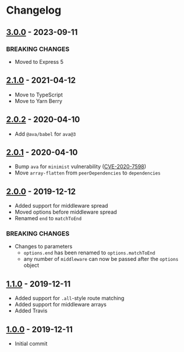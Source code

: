 # Changelog

## [3.0.0] - 2023-09-11
[3.0.0]: https://github.com/mhassan1/express-not/compare/v2.1.0...v3.0.0

### BREAKING CHANGES

- Moved to Express 5

## [2.1.0] - 2021-04-12
[2.1.0]: https://github.com/mhassan1/express-not/compare/v2.0.2...v2.1.0

- Move to TypeScript
- Move to Yarn Berry

## [2.0.2] - 2020-04-10
[2.0.2]: https://github.com/mhassan1/express-not/compare/v2.0.1...v2.0.2

- Add `@ava/babel` for `ava@3`

## [2.0.1] - 2020-04-10
[2.0.1]: https://github.com/mhassan1/express-not/compare/v2.0.0...v2.0.1

- Bump `ava` for `minimist` vulnerability ([CVE-2020-7598](https://github.com/advisories/GHSA-vh95-rmgr-6w4m))
- Move `array-flatten` from `peerDependencies` to `dependencies`

## [2.0.0] - 2019-12-12
[2.0.0]: https://github.com/mhassan1/express-not/compare/v1.1.0...v2.0.0

- Added support for middleware spread
- Moved options before middleware spread
- Renamed `end` to `matchToEnd`

### BREAKING CHANGES

- Changes to parameters
  - `options.end` has been renamed to `options.matchToEnd`
  - any number of `middleware` can now be passed after the `options` object

## [1.1.0] - 2019-12-11
[1.1.0]: https://github.com/mhassan1/express-not/compare/v1.0.0...v1.1.0

- Added support for `.all`-style route matching
- Added support for middleware arrays
- Added Travis

## [1.0.0] - 2019-12-11
[1.0.0]: https://github.com/mhassan1/express-not/compare/25317577...v1.0.0

- Initial commit
